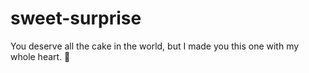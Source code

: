 # sweet-surprise
You deserve all the cake in the world, but I made you this one with my whole heart. 💞
